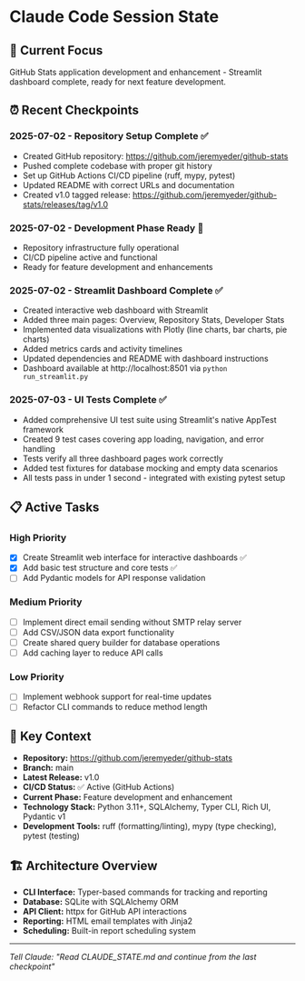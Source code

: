 # Claude Code Session State

## 🎯 Current Focus
GitHub Stats application development and enhancement - Streamlit dashboard complete, ready for next feature development.

## ⏰ Recent Checkpoints
### 2025-07-02 - Repository Setup Complete ✅
- Created GitHub repository: https://github.com/jeremyeder/github-stats
- Pushed complete codebase with proper git history
- Set up GitHub Actions CI/CD pipeline (ruff, mypy, pytest)
- Updated README with correct URLs and documentation
- Created v1.0 tagged release: https://github.com/jeremyeder/github-stats/releases/tag/v1.0

### 2025-07-02 - Development Phase Ready 🚀
- Repository infrastructure fully operational
- CI/CD pipeline active and functional
- Ready for feature development and enhancements

### 2025-07-02 - Streamlit Dashboard Complete ✅
- Created interactive web dashboard with Streamlit
- Added three main pages: Overview, Repository Stats, Developer Stats
- Implemented data visualizations with Plotly (line charts, bar charts, pie charts)
- Added metrics cards and activity timelines
- Updated dependencies and README with dashboard instructions
- Dashboard available at http://localhost:8501 via `python run_streamlit.py`

### 2025-07-03 - UI Tests Complete ✅
- Added comprehensive UI test suite using Streamlit's native AppTest framework
- Created 9 test cases covering app loading, navigation, and error handling
- Tests verify all three dashboard pages work correctly
- Added test fixtures for database mocking and empty data scenarios
- All tests pass in under 1 second - integrated with existing pytest setup

## 📋 Active Tasks  
### High Priority
- [x] Create Streamlit web interface for interactive dashboards ✅
- [x] Add basic test structure and core tests ✅
- [ ] Add Pydantic models for API response validation

### Medium Priority
- [ ] Implement direct email sending without SMTP relay server
- [ ] Add CSV/JSON data export functionality
- [ ] Create shared query builder for database operations
- [ ] Add caching layer to reduce API calls

### Low Priority
- [ ] Implement webhook support for real-time updates
- [ ] Refactor CLI commands to reduce method length

## 🧠 Key Context
- **Repository:** https://github.com/jeremyeder/github-stats
- **Branch:** main
- **Latest Release:** v1.0
- **CI/CD Status:** ✅ Active (GitHub Actions)
- **Current Phase:** Feature development and enhancement
- **Technology Stack:** Python 3.11+, SQLAlchemy, Typer CLI, Rich UI, Pydantic v1
- **Development Tools:** ruff (formatting/linting), mypy (type checking), pytest (testing)

## 🏗️ Architecture Overview
- **CLI Interface:** Typer-based commands for tracking and reporting
- **Database:** SQLite with SQLAlchemy ORM
- **API Client:** httpx for GitHub API interactions
- **Reporting:** HTML email templates with Jinja2
- **Scheduling:** Built-in report scheduling system

---
*Tell Claude: "Read CLAUDE_STATE.md and continue from the last checkpoint"*
